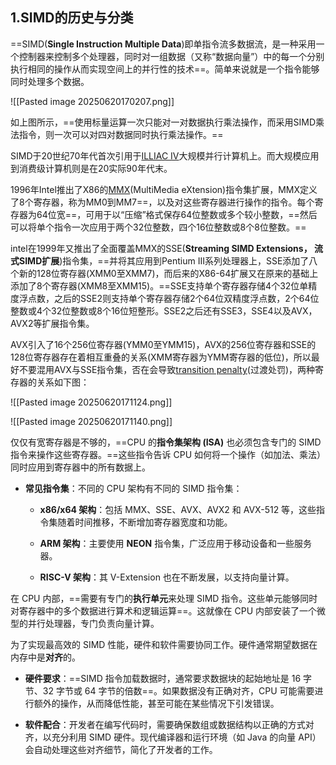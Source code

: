 ## **1.SIMD的历史与分类**

==SIMD(**Single Instruction Multiple Data**)即单指令流多数据流，是一种采用一个控制器来控制多个处理器，同时对一组数据（又称“数据向量”）中的每一个分别执行相同的操作从而实现空间上的并行性的技术==。简单来说就是一个指令能够同时处理多个数据。

![[Pasted image 20250620170207.png]]

如上图所示，==使用标量运算一次只能对一对数据执行乘法操作，而采用SIMD乘法指令，则一次可以对四对数据同时执行乘法操作。==

SIMD于20世纪70年代首次引用于[ILLIAC IV](https://zhida.zhihu.com/search?content_id=100424657&content_type=Article&match_order=1&q=ILLIAC+IV&zhida_source=entity)大规模并行计算机上。而大规模应用到消费级计算机则是在20实际90年代末。

1996年Intel推出了X86的[MMX](https://zhida.zhihu.com/search?content_id=100424657&content_type=Article&match_order=1&q=MMX&zhida_source=entity)(MultiMedia eXtension)指令集扩展，MMX定义了8个寄存器，称为MM0到MM7==，以及对这些寄存器进行操作的指令。每个寄存器为64位宽==，可用于以“压缩”格式保存64位整数或多个较小整数，==然后可以将单个指令一次应用于两个32位整数，四个16位整数或8个8位整数。==

intel在1999年又推出了全面覆盖MMX的SSE(**Streaming SIMD Extensions， 流式SIMD扩展**)指令集，==并将其应用到Pentium III系列处理器上，SSE添加了八个新的128位寄存器(XMM0至XMM7)，而后来的X86-64扩展又在原来的基础上添加了8个寄存器(XMM8至XMM15)。==SSE支持单个寄存器存储4个32位单精度浮点数，之后的SSE2则支持单个寄存器存储2个64位双精度浮点数，2个64位整数或4个32位整数或8个16位短整形。SSE2之后还有SSE3，SSE4以及AVX，AVX2等扩展指令集。

AVX引入了16个256位寄存器(YMM0至YMM15)，AVX的256位寄存器和SSE的128位寄存器存在着相互重叠的关系(XMM寄存器为YMM寄存器的低位)，所以最好不要混用AVX与SSE指令集，否在会导致[transition penalty](https://link.zhihu.com/?target=https%3A//software.intel.com/en-us/articles/avoiding-avx-sse-transition-penalties)(过渡处罚)，两种寄存器的关系如下图：

![[Pasted image 20250620171124.png]]

![[Pasted image 20250620171140.png]]


仅仅有宽寄存器是不够的，==CPU 的**指令集架构 (ISA)** 也必须包含专门的 SIMD 指令来操作这些寄存器。==这些指令告诉 CPU 如何将一个操作（如加法、乘法）同时应用到寄存器中的所有数据上。

- **常见指令集**：不同的 CPU 架构有不同的 SIMD 指令集：
    
    - **x86/x64 架构**：包括 MMX、SSE、AVX、AVX2 和 AVX-512 等，这些指令集随着时间推移，不断增加寄存器宽度和功能。
        
    - **ARM 架构**：主要使用 **NEON** 指令集，广泛应用于移动设备和一些服务器。
        
    - **RISC-V 架构**：其 V-Extension 也在不断发展，以支持向量计算。

在 CPU 内部，==需要有专门的**执行单元**来处理 SIMD 指令。这些单元能够同时对寄存器中的多个数据进行算术和逻辑运算==。这就像在 CPU 内部安装了一个微型的并行处理器，专门负责向量计算。

为了实现最高效的 SIMD 性能，硬件和软件需要协同工作。硬件通常期望数据在内存中是**对齐**的。

- **硬件要求**：==SIMD 指令加载数据时，通常要求数据块的起始地址是 16 字节、32 字节或 64 字节的倍数==。如果数据没有正确对齐，CPU 可能需要进行额外的操作，从而降低性能，甚至可能在某些情况下引发错误。
    
- **软件配合**：开发者在编写代码时，需要确保数组或数据结构以正确的方式对齐，以充分利用 SIMD 硬件。现代编译器和运行环境（如 Java 的向量 API）会自动处理这些对齐细节，简化了开发者的工作。
